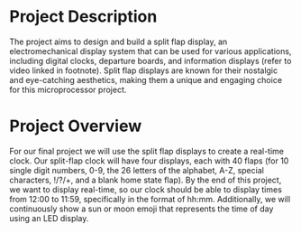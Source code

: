 # Project Description
The project aims to design and build a split flap display, an electromechanical display system that can be used for various applications, including digital clocks, departure boards, and information displays (refer to video linked in footnote). Split flap displays are known for their nostalgic and eye-catching aesthetics, making them a unique and engaging choice for this microprocessor project.

# Project Overview
For our final project we will use the split flap displays to create a real-time clock. Our split-flap clock will have four displays, each with 40 flaps (for 10 single digit numbers, 0-9,  the 26 letters of the alphabet, A-Z, special characters, !/?/+, and a blank home state flap). By the end of this project, we want to display real-time, so our clock should be able to display times from 12:00 to 11:59, specifically in the format of hh:mm. Additionally, we will continuously show a sun or moon emoji that represents the time of day using an LED display.
